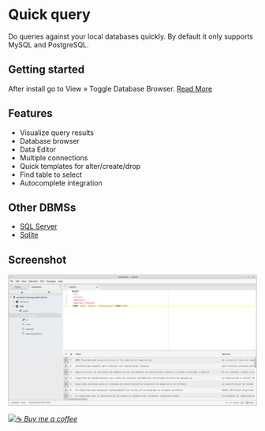 # Quick query

Do queries against your local databases quickly. By default it only supports MySQL and PostgreSQL.

## Getting started
After install go to View  »  Toggle Database Browser. [Read More ](https://github.com/fabianfiorotto/quick-query/wiki)

## Features
- Visualize query results
- Database browser
- Data Editor
- Multiple connections
- Quick templates for alter/create/drop
- Find table to select
- Autocomplete integration

## Other DBMSs
 - [SQL Server](https://atom.io/packages/quick-query-mssql)
 - [Sqlite](https://atom.io/packages/quick-query-sqlite)

## Screenshot
![](https://raw.githubusercontent.com/fabianfiorotto/quick-query/master/resources/screenshot.png)


[![☕](https://www.buymeacoffee.com/assets/img/BMC-btn-logo.svg) *Buy me a coffee*](https://www.buymeacoffee.com/fabianfiorotto)

